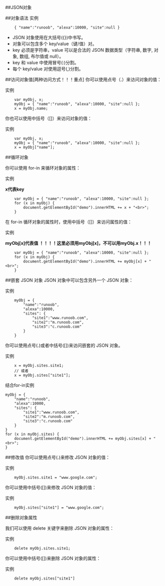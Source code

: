 ##JSON对象

##对象语法
实例

		{ "name":"runoob", "alexa":10000, "site":null }

- JSON 对象使用在大括号({})中书写。
- 对象可以包含多个 key/value（键/值）对。
- key 必须是字符串，value 可以是合法的 JSON 数据类型（字符串, 数字, 对象, 数组, 布尔值或 null）。
- key 和 value 中使用冒号(:)分割。 
- 每个 key/value 对使用逗号(,)分割。

##访问对象值[两种访问方式！！！重点]
你可以使用点号（.）来访问对象的值：

实例

		var myObj, x;
		myObj = { "name":"runoob", "alexa":10000, "site":null };
		x = myObj.name;

你也可以使用中括号（[]）来访问对象的值：

实例
		
		var myObj, x;
		myObj = { "name":"runoob", "alexa":10000, "site":null };
		x = myObj["name"];

##循环对象

你可以使用 for-in 来循环对象的属性：

实例

**x代表key**
		
		var myObj = { "name":"runoob", "alexa":10000, "site":null };
		for (x in myObj) {
		    document.getElementById("demo").innerHTML += x + "<br>";
		}

在 for-in 循环对象的属性时，使用中括号（[]）来访问属性的值：

实例

**myObj[x]代表值     ！！！！这里必须用myObj[x]，不可以用myObj.x！！！**
		
		var myObj = { "name":"runoob", "alexa":10000, "site":null };
		for (x in myObj) {
		    document.getElementById("demo").innerHTML += myObj[x] + "<br>";
		}

##嵌套 JSON 对象
JSON 对象中可以包含另外一个 JSON 对象：

实例
		
		myObj = {
		    "name":"runoob",
		    "alexa":10000,
		    "sites": {
		        "site1":"www.runoob.com",
		        "site2":"m.runoob.com",
		        "site3":"c.runoob.com"
		    }
		}



你可以使用点号(.)或者中括号([])来访问嵌套的 JSON 对象。

实例

		x = myObj.sites.site1;
		// 或者
		x = myObj.sites["site1"];


结合for-in实例

	myObj = {
	    "name":"runoob",
	    "alexa":10000,
	    "sites": {
	        "site1":"www.runoob.com",
	        "site2":"m.runoob.com",
	        "site3":"c.runoob.com"
	    }
	}
	for (x in myObj.sites) {
	    document.getElementById("demo").innerHTML += myObj.sites[x] + "<br>";
	}

	
##修改值
你可以使用点号(.)来修改 JSON 对象的值：

实例

		myObj.sites.site1 = "www.google.com";


你可以使用中括号([])来修改 JSON 对象的值：

实例

		myObj.sites["site1"] = "www.google.com";

##删除对象属性

我们可以使用 delete 关键字来删除 JSON 对象的属性：

实例

		delete myObj.sites.site1;


你可以使用中括号([])来删除 JSON 对象的属性：

实例

		delete myObj.sites["site1"]



